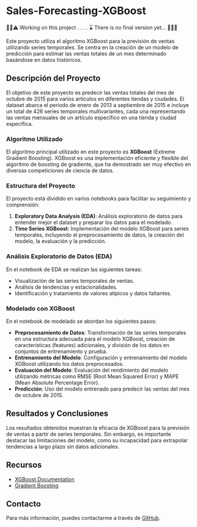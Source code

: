 # Sales-Forecasting-XGBoost

 🫸🏼⚠️ Working on this project . . . . ⌛️  There is no final version yet... 👩🏻‍💻

Este proyecto utiliza el algoritmo XGBoost para la previsión de ventas utilizando series temporales. Se centra en la creación de un modelo de predicción para estimar las ventas totales de un mes determinado basándose en datos históricos.

## Descripción del Proyecto

El objetivo de este proyecto es predecir las ventas totales del mes de octubre de 2015 para varios artículos en diferentes tiendas y ciudades. El dataset abarca el periodo de enero de 2013 a septiembre de 2015 e incluye un total de 426 series temporales multivariantes, cada una representando las ventas mensuales de un artículo específico en una tienda y ciudad específica.

### Algoritmo Utilizado

El algoritmo principal utilizado en este proyecto es **XGBoost** (Extreme Gradient Boosting). XGBoost es una implementación eficiente y flexible del algoritmo de boosting de gradiente, que ha demostrado ser muy efectivo en diversas competiciones de ciencia de datos.

### Estructura del Proyecto

El proyecto está dividido en varios notebooks para facilitar su seguimiento y comprensión:

1. **Exploratory Data Analysis (EDA)**: Análisis exploratorio de datos para entender mejor el dataset y preparar los datos para el modelado.
2. **Time Series XGBoost**: Implementación del modelo XGBoost para series temporales, incluyendo el preprocesamiento de datos, la creación del modelo, la evaluación y la predicción.

### Análisis Exploratorio de Datos (EDA)

En el notebook de EDA se realizan las siguientes tareas:

- Visualización de las series temporales de ventas.
- Análisis de tendencias y estacionalidades.
- Identificación y tratamiento de valores atípicos y datos faltantes.

### Modelado con XGBoost

En el notebook de modelado se abordan los siguientes pasos:

- **Preprocesamiento de Datos**: Transformación de las series temporales en una estructura adecuada para el modelo XGBoost, creación de características (features) adicionales, y división de los datos en conjuntos de entrenamiento y prueba.
- **Entrenamiento del Modelo**: Configuración y entrenamiento del modelo XGBoost utilizando los datos preprocesados.
- **Evaluación del Modelo**: Evaluación del rendimiento del modelo utilizando métricas como RMSE (Root Mean Squared Error) y MAPE (Mean Absolute Percentage Error).
- **Predicción**: Uso del modelo entrenado para predecir las ventas del mes de octubre de 2015.

## Resultados y Conclusiones

Los resultados obtenidos muestran la eficacia de XGBoost para la previsión de ventas a partir de series temporales. Sin embargo, es importante destacar las limitaciones del modelo, como su incapacidad para extrapolar tendencias a largo plazo sin datos adicionales.

## Recursos

- [XGBoost Documentation](https://xgboost.readthedocs.io)
- [Gradient Boosting](https://interactivechaos.com/en/manual)

## Contacto

Para más información, puedes contactarme a través de [GitHub](https://github.com/dquenti/Sales-Forecasting-XGBoost).
